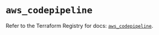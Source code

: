 # `aws_codepipeline`

Refer to the Terraform Registry for docs: [`aws_codepipeline`](https://registry.terraform.io/providers/hashicorp/aws/5.76.0/docs/resources/codepipeline).
